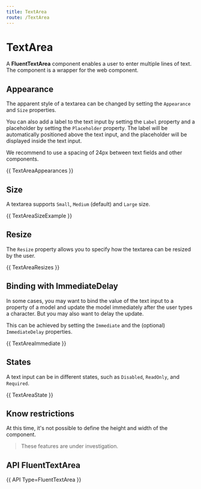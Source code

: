 ```yaml
---
title: TextArea
route: /TextArea
---
```


# TextArea

A **FluentTextArea** component enables a user to enter multiple lines of text.
The component is a wrapper for the <fluentui-textarea /> web component.

## Appearance

The apparent style of a textarea can be changed by setting the `Appearance` and `Size` properties.

You can also add a label to the text input by setting the `Label` property and a placeholder by setting the `Placeholder` property.
The label will be automatically positioned above the text input, and the placeholder will be displayed inside the text input.

We recommend to use a spacing of 24px between text fields and other components.

{{ TextAreaAppearances }}

## Size
A textarea supports `Small`, `Medium` (default) and `Large` size.

{{ TextAreaSizeExample }}

## Resize

The `Resize` property allows you to specify how the textarea can be resized by the user.

{{ TextAreaResizes }}

## Binding with ImmediateDelay

In some cases, you may want to bind the value of the text input to a property of a model
and update the model immediately after the user types a character. But you may also want to delay the update.

This can be achieved by setting the `Immediate` and the (optional) `ImmediateDelay` properties.

{{ TextAreaImmediate }}

## States

A text input can be in different states, such as `Disabled`, `ReadOnly`, and `Required`.

{{ TextAreaState }}

## Know restrictions

At this time, it's not possible to define the height and width of the component.

> These features are under investigation.

## API FluentTextArea

{{ API Type=FluentTextArea }}
